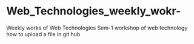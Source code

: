 # Web_Technologies_weekly_wokr-
Weekly works of Web Technologies Sem-1
workshop of web technology how to upload a file in git hub
